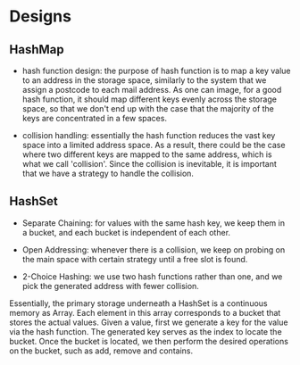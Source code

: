 # Designs


## HashMap

- hash function design: the purpose of hash function is to map a key value to an address in the storage space, similarly to the system that we assign a postcode to each mail address.
As one can image, for a good hash function, it should map different keys evenly across the storage space, so that we don't end up with the case that the majority of the keys are concentrated in a few spaces.

- collision handling: essentially the hash function reduces the vast key space into a limited address space. As a result, there could be the case where two different keys are mapped to the same address, which is what we call 'collision'. Since the collision is inevitable, it is important that we have a strategy to handle the collision.

## HashSet

- Separate Chaining: for values with the same hash key, we keep them in a bucket, and each bucket is independent of each other.

- Open Addressing: whenever there is a collision, we keep on probing on the main space with certain strategy until a free slot is found.

- 2-Choice Hashing: we use two hash functions rather than one, and we pick the generated address with fewer collision.

Essentially, the primary storage underneath a HashSet is a continuous memory as Array. Each element in this array corresponds to a bucket that stores the actual values. Given a value, first we generate a key for the value via the hash function. The generated key serves as the index to locate the bucket. Once the bucket is located, we then perform the desired operations on the bucket, such as add, remove and contains.

